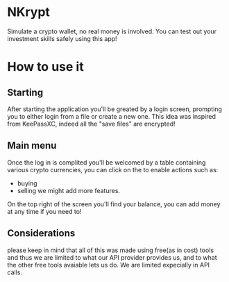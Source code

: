 # NKrypt
Simulate a crypto wallet, no real money is involved.
You can test out your investment skills safely using this app!

# How to use it

## Starting
After starting the application you'll be greated by a login screen, prompting you to either login from a file or create a new one. This idea was inspired from KeePassXC, indeed all the "save files" are encrypted!
## Main menu
Once the log in is complited you'll be welcomed by a table containing various crypto currencies, you can click on the to enable actions such as:
- buying
- selling
we might add more features.

On the top right of the screen you'll find your balance, you can add money at any time if you need to!

## Considerations
please keep in mind that all of this was made using free(as in cost) tools and thus we are limited to what our API provider provides us, and to what the other free tools avaiable lets us do.
We are limited expecially in API calls. 
